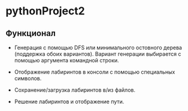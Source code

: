 # pythonProject2
## Функционал
- Генерация с помощью DFS или минимального остовного дерева (поддержка
обоих вариантов). Вариант генерации выбирается с помощью аргумента
командной строки.

- Отображение лабиринтов в консоли с помощью специальных символов.

- Сохранение/загрузка лабиринтов в/из файлов.

- Решение лабиринтов и отображение пути.
